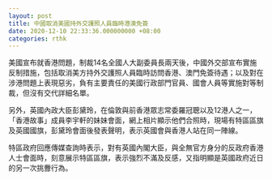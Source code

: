 ```yaml
---
layout: post
title: 中國取消美國持外交護照人員臨時港澳免簽
date: 2020-12-10 22:33:36.000000000 +08:00
categories: rthk
---
```


美國宣布就香港問題，制裁14名全國人大副委員長兩天後，中國外交部宣布實施反制措施，包括取消美方持外交護照人員臨時訪問香港、澳門免簽待遇；以及對在涉港問題上表現惡劣，負有主要責任的美國行政部門官員、國會人員等實施對等制裁，但沒有交代詳細名單。

另外，英國內政大臣彭黛玲，在倫敦與前香港眾志常委羅冠聰以及12港人之一，「香港故事」成員李宇軒的妹妹會面，網上相片顯示他們合照時，現場有特區區旗及英國國旗，彭黛玲會面後發表聲明，表示英國會與香港人站在同一陣線。

特區政府回應傳媒查詢時表示，對有英國內閣大臣，與全無官方身分的反政府香港人士會面時，刻意展示特區區旗，表示強烈不滿及反感，又指明顯是英國政府近日的另一次挑釁行為。
